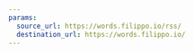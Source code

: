 ```yaml
---
params:
  source_url: https://words.filippo.io/rss/
  destination_url: https://words.filippo.io/
---
```

